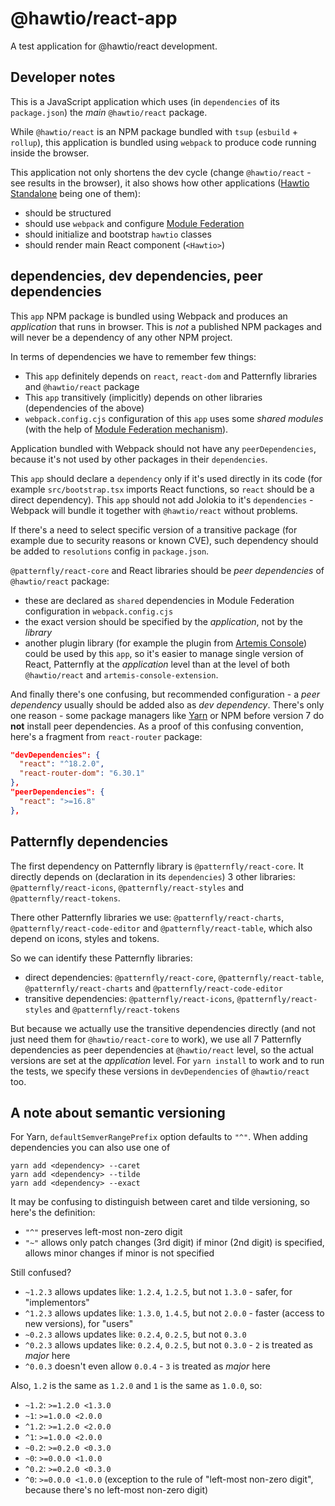 # @hawtio/react-app

A test application for @hawtio/react development.

## Developer notes

This is a JavaScript application which uses (in `dependencies` of its `package.json`) the _main_
`@hawtio/react` package.

While `@hawtio/react` is an NPM package bundled with `tsup` (`esbuild` + `rollup`), this application is bundled
using `webpack` to produce code running inside the browser.

This application not only shortens the dev cycle (change `@hawtio/react` - see results in the browser), it also
shows how other applications ([Hawtio Standalone](https://github.com/hawtio/hawtio/tree/4.x/console) being one of them):
* should be structured
* should use `webpack` and configure [Module Federation](https://webpack.js.org/concepts/module-federation/)
* should initialize and bootstrap `hawtio` classes
* should render main React component (`<Hawtio>`) 

## dependencies, dev dependencies, peer dependencies

This `app` NPM package is bundled using Webpack and produces an _application_ that runs in browser. This is _not_ a published NPM packages and will never be a dependency of any other NPM project.

In terms of dependencies we have to remember few things:
* This `app` definitely depends on `react`, `react-dom` and Patternfly libraries and `@hawtio/react` package
* This `app` transitively (implicitly) depends on other libraries (dependencies of the above)
* `webpack.config.cjs` configuration of this `app` uses some _shared modules_ (with the help of [Module Federation mechanism](https://webpack.js.org/concepts/module-federation/)).

Application bundled with Webpack should not have any `peerDependencies`, because it's not used by other packages in their `dependencies`.

This `app` should declare a `dependency` only if it's used directly in its code (for example `src/bootstrap.tsx` imports React functions, so `react` should be a direct dependency). This `app` should not add Jolokia to it's `dependencies` - Webpack will bundle it together with `@hawtio/react` without problems.

If there's a need to select specific version of a transitive package (for example due to security reasons or known CVE), such dependency should be added to `resolutions` config in `package.json`.

`@patternfly/react-core` and React libraries should be _peer dependencies_ of `@hawtio/react` package:
* these are declared as `shared` dependencies in Module Federation configuration in `webpack.config.cjs`
* the exact version should be specified by the _application_, not by the _library_
* another plugin library (for example the plugin from [Artemis Console](https://github.com/apache/activemq-artemis-console/)) could be used by this `app`, so it's easier to manage single version of React, Patternfly at the _application_ level than at the level of both `@hawtio/react` and `artemis-console-extension`.

And finally there's one confusing, but recommended configuration - a _peer dependency_ usually should be added also as _dev dependency_. There's only one reason - some package managers like [Yarn](https://yarnpkg.com/) or NPM before version 7 do **not** install peer dependencies. As a proof of this confusing convention, here's a fragment from `react-router` package:
```json
"devDependencies": {
  "react": "^18.2.0",
  "react-router-dom": "6.30.1"
},
"peerDependencies": {
  "react": ">=16.8"
},
```

## Patternfly dependencies

The first dependency on Patternfly library is `@patternfly/react-core`. It directly depends on (declaration in its `dependencies`) 3 other libraries: `@patternfly/react-icons`, `@patternfly/react-styles` and `@patternfly/react-tokens`.

There other Patternfly libraries we use: `@patternfly/react-charts`, `@patternfly/react-code-editor` and `@patternfly/react-table`, which also depend on icons, styles and tokens.

So we can identify these Patternfly libraries:

* direct dependencies: `@patternfly/react-core`, `@patternfly/react-table`, `@patternfly/react-charts` and `@patternfly/react-code-editor`
* transitive dependencies: `@patternfly/react-icons`, `@patternfly/react-styles` and `@patternfly/react-tokens`

But because we actually use the transitive dependencies directly (and not just need them for `@hawtio/react-core` to work), we use all 7 Patternfly dependencies as peer dependencies at `@hawtio/react` level, so the actual versions are set at the _application_ level.
For `yarn install` to work and to run the tests, we specify these versions in `devDependencies` of `@hawtio/react` too.

## A note about semantic versioning

For Yarn, `defaultSemverRangePrefix` option defaults to `"^"`. When adding dependencies you can also use one of

    yarn add <dependency> --caret
    yarn add <dependency> --tilde
    yarn add <dependency> --exact

It may be confusing to distinguish between caret and tilde versioning, so here's the definition:
* `"^"` preserves left-most non-zero digit
* `"~"` allows only patch changes (3rd digit) if minor (2nd digit) is specified, allows minor changes if minor is not specified

Still confused?
* `~1.2.3` allows updates like: `1.2.4`, `1.2.5`, but not `1.3.0` - safer, for "implementors"
* `^1.2.3` allows updates like: `1.3.0`, `1.4.5`, but not `2.0.0` - faster (access to new versions), for "users"
* `~0.2.3` allows updates like: `0.2.4`, `0.2.5`, but not `0.3.0`
* `^0.2.3` allows updates like: `0.2.4`, `0.2.5`, but not `0.3.0` - `2` is treated as _major_ here
* `^0.0.3` doesn't even allow `0.0.4` - `3` is treated as _major_ here

Also, `1.2` is the same as `1.2.0` and `1` is the same as `1.0.0`, so:
* `~1.2`: `>=1.2.0 <1.3.0`
* `~1`:   `>=1.0.0 <2.0.0`
* `^1.2`: `>=1.2.0 <2.0.0`
* `^1`:   `>=1.0.0 <2.0.0`
* `~0.2`: `>=0.2.0 <0.3.0`
* `~0`:   `>=0.0.0 <1.0.0`
* `^0.2`: `>=0.2.0 <0.3.0`
* `^0`:   `>=0.0.0 <1.0.0` (exception to the rule of "left-most non-zero digit", because there's no left-most non-zero digit)
